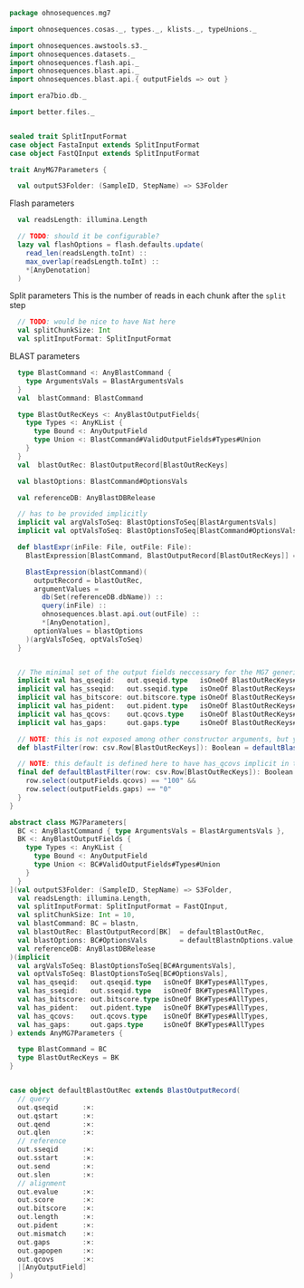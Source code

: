 
```scala
package ohnosequences.mg7

import ohnosequences.cosas._, types._, klists._, typeUnions._

import ohnosequences.awstools.s3._
import ohnosequences.datasets._
import ohnosequences.flash.api._
import ohnosequences.blast.api._
import ohnosequences.blast.api.{ outputFields => out }

import era7bio.db._

import better.files._


sealed trait SplitInputFormat
case object FastaInput extends SplitInputFormat
case object FastQInput extends SplitInputFormat

trait AnyMG7Parameters {

  val outputS3Folder: (SampleID, StepName) => S3Folder
```

Flash parameters

```scala
  val readsLength: illumina.Length

  // TODO: should it be configurable?
  lazy val flashOptions = flash.defaults.update(
    read_len(readsLength.toInt) ::
    max_overlap(readsLength.toInt) ::
    *[AnyDenotation]
  )
```

Split parameters
This is the number of reads in each chunk after the `split` step

```scala
  // TODO: would be nice to have Nat here
  val splitChunkSize: Int
  val splitInputFormat: SplitInputFormat
```

BLAST parameters

```scala
  type BlastCommand <: AnyBlastCommand {
    type ArgumentsVals = BlastArgumentsVals
  }
  val  blastCommand: BlastCommand

  type BlastOutRecKeys <: AnyBlastOutputFields{
    type Types <: AnyKList {
      type Bound <: AnyOutputField
      type Union <: BlastCommand#ValidOutputFields#Types#Union
    }
  }
  val  blastOutRec: BlastOutputRecord[BlastOutRecKeys]

  val blastOptions: BlastCommand#OptionsVals

  val referenceDB: AnyBlastDBRelease

  // has to be provided implicitly
  implicit val argValsToSeq: BlastOptionsToSeq[BlastArgumentsVals]
  implicit val optValsToSeq: BlastOptionsToSeq[BlastCommand#OptionsVals]

  def blastExpr(inFile: File, outFile: File):
    BlastExpression[BlastCommand, BlastOutputRecord[BlastOutRecKeys]] = {

    BlastExpression(blastCommand)(
      outputRecord = blastOutRec,
      argumentValues =
        db(Set(referenceDB.dbName)) ::
        query(inFile) ::
        ohnosequences.blast.api.out(outFile) ::
        *[AnyDenotation],
      optionValues = blastOptions
    )(argValsToSeq, optValsToSeq)
  }


  // The minimal set of the output fields neccessary for the MG7 generic code
  implicit val has_qseqid:   out.qseqid.type   isOneOf BlastOutRecKeys#Types#AllTypes
  implicit val has_sseqid:   out.sseqid.type   isOneOf BlastOutRecKeys#Types#AllTypes
  implicit val has_bitscore: out.bitscore.type isOneOf BlastOutRecKeys#Types#AllTypes
  implicit val has_pident:   out.pident.type   isOneOf BlastOutRecKeys#Types#AllTypes
  implicit val has_qcovs:    out.qcovs.type    isOneOf BlastOutRecKeys#Types#AllTypes
  implicit val has_gaps:     out.gaps.type     isOneOf BlastOutRecKeys#Types#AllTypes

  // NOTE: this is not exposed among other constructor arguments, but you can _override_ it
  def blastFilter(row: csv.Row[BlastOutRecKeys]): Boolean = defaultBlastFilter(row)

  // NOTE: this default is defined here to have has_qcovs implicit in the scope
  final def defaultBlastFilter(row: csv.Row[BlastOutRecKeys]): Boolean = {
    row.select(outputFields.qcovs) == "100" &&
    row.select(outputFields.gaps) == "0"
  }
}

abstract class MG7Parameters[
  BC <: AnyBlastCommand { type ArgumentsVals = BlastArgumentsVals },
  BK <: AnyBlastOutputFields {
    type Types <: AnyKList {
      type Bound <: AnyOutputField
      type Union <: BC#ValidOutputFields#Types#Union
    }
  }
](val outputS3Folder: (SampleID, StepName) => S3Folder,
  val readsLength: illumina.Length,
  val splitInputFormat: SplitInputFormat = FastQInput,
  val splitChunkSize: Int = 10,
  val blastCommand: BC = blastn,
  val blastOutRec: BlastOutputRecord[BK]  = defaultBlastOutRec,
  val blastOptions: BC#OptionsVals        = defaultBlastnOptions.value,
  val referenceDB: AnyBlastDBRelease
)(implicit
  val argValsToSeq: BlastOptionsToSeq[BC#ArgumentsVals],
  val optValsToSeq: BlastOptionsToSeq[BC#OptionsVals],
  val has_qseqid:   out.qseqid.type   isOneOf BK#Types#AllTypes,
  val has_sseqid:   out.sseqid.type   isOneOf BK#Types#AllTypes,
  val has_bitscore: out.bitscore.type isOneOf BK#Types#AllTypes,
  val has_pident:   out.pident.type   isOneOf BK#Types#AllTypes,
  val has_qcovs:    out.qcovs.type    isOneOf BK#Types#AllTypes,
  val has_gaps:     out.gaps.type     isOneOf BK#Types#AllTypes
) extends AnyMG7Parameters {

  type BlastCommand = BC
  type BlastOutRecKeys = BK
}


case object defaultBlastOutRec extends BlastOutputRecord(
  // query
  out.qseqid      :×:
  out.qstart      :×:
  out.qend        :×:
  out.qlen        :×:
  // reference
  out.sseqid      :×:
  out.sstart      :×:
  out.send        :×:
  out.slen        :×:
  // alignment
  out.evalue      :×:
  out.score       :×:
  out.bitscore    :×:
  out.length      :×:
  out.pident      :×:
  out.mismatch    :×:
  out.gaps        :×:
  out.gapopen     :×:
  out.qcovs       :×:
  |[AnyOutputField]
)

```




[test/scala/mg7/pipeline.scala]: ../../../test/scala/mg7/pipeline.scala.md
[test/scala/mg7/lca.scala]: ../../../test/scala/mg7/lca.scala.md
[main/scala/mg7/dataflows/noFlash.scala]: dataflows/noFlash.scala.md
[main/scala/mg7/dataflows/full.scala]: dataflows/full.scala.md
[main/scala/mg7/package.scala]: package.scala.md
[main/scala/mg7/bio4j/titanTaxonomyTree.scala]: bio4j/titanTaxonomyTree.scala.md
[main/scala/mg7/bio4j/bundle.scala]: bio4j/bundle.scala.md
[main/scala/mg7/bio4j/taxonomyTree.scala]: bio4j/taxonomyTree.scala.md
[main/scala/mg7/dataflow.scala]: dataflow.scala.md
[main/scala/mg7/csv.scala]: csv.scala.md
[main/scala/mg7/parameters.scala]: parameters.scala.md
[main/scala/mg7/data.scala]: data.scala.md
[main/scala/mg7/loquats/7.stats.scala]: loquats/7.stats.scala.md
[main/scala/mg7/loquats/8.summary.scala]: loquats/8.summary.scala.md
[main/scala/mg7/loquats/6.count.scala]: loquats/6.count.scala.md
[main/scala/mg7/loquats/3.blast.scala]: loquats/3.blast.scala.md
[main/scala/mg7/loquats/2.split.scala]: loquats/2.split.scala.md
[main/scala/mg7/loquats/4.assign.scala]: loquats/4.assign.scala.md
[main/scala/mg7/loquats/1.flash.scala]: loquats/1.flash.scala.md
[main/scala/mg7/loquats/5.merge.scala]: loquats/5.merge.scala.md